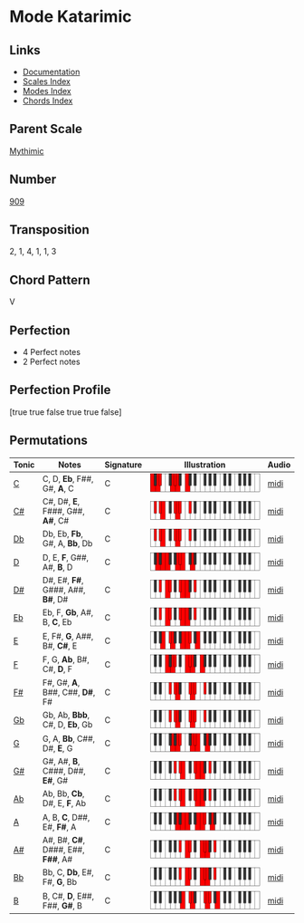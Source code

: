 # Mode Katarimic

## Links

- [Documentation](README.md)
- [Scales Index](Scales.md)
- [Modes Index](Modes.md)
- [Chords Index](Chords.md)

## Parent Scale

[Mythimic](ScaleMythimic.md)

## Number

[909](https://ianring.com/musictheory/scales/909)

## Transposition

2, 1, 4, 1, 1, 3

## Chord Pattern

V

## Perfection

- 4 Perfect notes
- 2 Perfect notes

## Perfection Profile

[true true false true true false]

## Permutations

| Tonic | Notes | Signature | Illustration | Audio |
|-------|-------|-----------|--------------|-------|
| [C](ModeCNaturalKatarimic.md) | C, D, **Eb**, F##, G#, **A**, C | C | ![CNaturalKatarimic](ModeCNaturalKatarimic.png) | [midi](https://github.com/edipermadi/music/blob/main/docs/ModeCNaturalKatarimic.mid?raw=true) |
| [C#](ModeCSharpKatarimic.md) | C#, D#, **E**, F###, G##, **A#**, C# | C | ![CSharpKatarimic](ModeCSharpKatarimic.png) | [midi](https://github.com/edipermadi/music/blob/main/docs/ModeCSharpKatarimic.mid?raw=true) |
| [Db](ModeDFlatKatarimic.md) | Db, Eb, **Fb**, G#, A, **Bb**, Db | C | ![DFlatKatarimic](ModeDFlatKatarimic.png) | [midi](https://github.com/edipermadi/music/blob/main/docs/ModeDFlatKatarimic.mid?raw=true) |
| [D](ModeDNaturalKatarimic.md) | D, E, **F**, G##, A#, **B**, D | C | ![DNaturalKatarimic](ModeDNaturalKatarimic.png) | [midi](https://github.com/edipermadi/music/blob/main/docs/ModeDNaturalKatarimic.mid?raw=true) |
| [D#](ModeDSharpKatarimic.md) | D#, E#, **F#**, G###, A##, **B#**, D# | C | ![DSharpKatarimic](ModeDSharpKatarimic.png) | [midi](https://github.com/edipermadi/music/blob/main/docs/ModeDSharpKatarimic.mid?raw=true) |
| [Eb](ModeEFlatKatarimic.md) | Eb, F, **Gb**, A#, B, **C**, Eb | C | ![EFlatKatarimic](ModeEFlatKatarimic.png) | [midi](https://github.com/edipermadi/music/blob/main/docs/ModeEFlatKatarimic.mid?raw=true) |
| [E](ModeENaturalKatarimic.md) | E, F#, **G**, A##, B#, **C#**, E | C | ![ENaturalKatarimic](ModeENaturalKatarimic.png) | [midi](https://github.com/edipermadi/music/blob/main/docs/ModeENaturalKatarimic.mid?raw=true) |
| [F](ModeFNaturalKatarimic.md) | F, G, **Ab**, B#, C#, **D**, F | C | ![FNaturalKatarimic](ModeFNaturalKatarimic.png) | [midi](https://github.com/edipermadi/music/blob/main/docs/ModeFNaturalKatarimic.mid?raw=true) |
| [F#](ModeFSharpKatarimic.md) | F#, G#, **A**, B##, C##, **D#**, F# | C | ![FSharpKatarimic](ModeFSharpKatarimic.png) | [midi](https://github.com/edipermadi/music/blob/main/docs/ModeFSharpKatarimic.mid?raw=true) |
| [Gb](ModeGFlatKatarimic.md) | Gb, Ab, **Bbb**, C#, D, **Eb**, Gb | C | ![GFlatKatarimic](ModeGFlatKatarimic.png) | [midi](https://github.com/edipermadi/music/blob/main/docs/ModeGFlatKatarimic.mid?raw=true) |
| [G](ModeGNaturalKatarimic.md) | G, A, **Bb**, C##, D#, **E**, G | C | ![GNaturalKatarimic](ModeGNaturalKatarimic.png) | [midi](https://github.com/edipermadi/music/blob/main/docs/ModeGNaturalKatarimic.mid?raw=true) |
| [G#](ModeGSharpKatarimic.md) | G#, A#, **B**, C###, D##, **E#**, G# | C | ![GSharpKatarimic](ModeGSharpKatarimic.png) | [midi](https://github.com/edipermadi/music/blob/main/docs/ModeGSharpKatarimic.mid?raw=true) |
| [Ab](ModeAFlatKatarimic.md) | Ab, Bb, **Cb**, D#, E, **F**, Ab | C | ![AFlatKatarimic](ModeAFlatKatarimic.png) | [midi](https://github.com/edipermadi/music/blob/main/docs/ModeAFlatKatarimic.mid?raw=true) |
| [A](ModeANaturalKatarimic.md) | A, B, **C**, D##, E#, **F#**, A | C | ![ANaturalKatarimic](ModeANaturalKatarimic.png) | [midi](https://github.com/edipermadi/music/blob/main/docs/ModeANaturalKatarimic.mid?raw=true) |
| [A#](ModeASharpKatarimic.md) | A#, B#, **C#**, D###, E##, **F##**, A# | C | ![ASharpKatarimic](ModeASharpKatarimic.png) | [midi](https://github.com/edipermadi/music/blob/main/docs/ModeASharpKatarimic.mid?raw=true) |
| [Bb](ModeBFlatKatarimic.md) | Bb, C, **Db**, E#, F#, **G**, Bb | C | ![BFlatKatarimic](ModeBFlatKatarimic.png) | [midi](https://github.com/edipermadi/music/blob/main/docs/ModeBFlatKatarimic.mid?raw=true) |
| [B](ModeBNaturalKatarimic.md) | B, C#, **D**, E##, F##, **G#**, B | C | ![BNaturalKatarimic](ModeBNaturalKatarimic.png) | [midi](https://github.com/edipermadi/music/blob/main/docs/ModeBNaturalKatarimic.mid?raw=true) |
